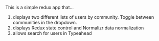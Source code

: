 This is a simple redux app that... 

1. displays two different lists of users by community.  Toggle between communities in the dropdown. 
2. displays Redux state control and Normalizr data normalization
3. allows search for users in Typeahead